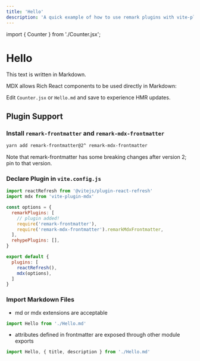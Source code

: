 ```yaml
---
title: 'Hello'
description: 'A quick example of how to use remark plugins with vite-plugin-mdx'
---
```


import { Counter } from './Counter.jsx';

# Hello

This text is written in Markdown.

MDX allows Rich React components to be used directly in Markdown: <Counter/>

Edit `Counter.jsx` or `Hello.md` and save to experience HMR updates.

## Plugin Support

### Install `remark-frontmatter` and `remark-mdx-frontmatter`

```bash
yarn add remark-frontmatter@2^ remark-mdx-frontmatter
```

Note that remark-frontmatter has some breaking changes after version 2; pin to that version.

### Declare Plugin in `vite.config.js`

```javascript
import reactRefresh from '@vitejs/plugin-react-refresh'
import mdx from 'vite-plugin-mdx'

const options = {
  remarkPlugins: [
    // plugin added!
    require('remark-frontmatter'),
    require('remark-mdx-frontmatter').remarkMdxFrontmatter,
  ],
  rehypePlugins: [],
}

export default {
  plugins: [
    reactRefresh(),
    mdx(options),
  ]
}
```

### Import Markdown Files

- md or mdx extensions are acceptable

```javascript
import Hello from './Hello.md'
```

- attributes defined in frontmatter are exposed through other module exports

```javascript
import Hello, { title, description } from './Hello.md'
```
